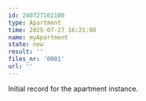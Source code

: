 ```yaml
---
id: 240727162100
type: Apartment
time: 2025-07-27 16:21:00
name: myApartment
state: new
result: ''
files_nr: '0001'
url: ''
---
```

Initial record for the apartment instance.
